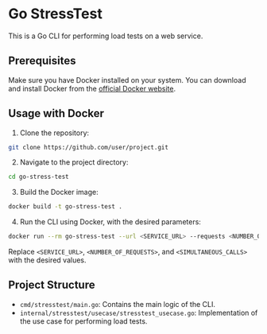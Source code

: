 # Go StressTest

This is a Go CLI for performing load tests on a web service.

## Prerequisites

Make sure you have Docker installed on your system. You can download and install Docker from the [official Docker website](https://www.docker.com/).

## Usage with Docker

1. Clone the repository:

```bash
git clone https://github.com/user/project.git
```

2. Navigate to the project directory:

```bash
cd go-stress-test
```

3. Build the Docker image:

```bash
docker build -t go-stress-test .
```

4. Run the CLI using Docker, with the desired parameters:

```bash
docker run --rm go-stress-test --url <SERVICE_URL> --requests <NUMBER_OF_REQUESTS> --concurrency <SIMULTANEOUS_CALLS>
```

Replace `<SERVICE_URL>`, `<NUMBER_OF_REQUESTS>`, and `<SIMULTANEOUS_CALLS>` with the desired values.

## Project Structure

- `cmd/stresstest/main.go`: Contains the main logic of the CLI.
- `internal/stresstest/usecase/stresstest_usecase.go`: Implementation of the use case for performing load tests.
